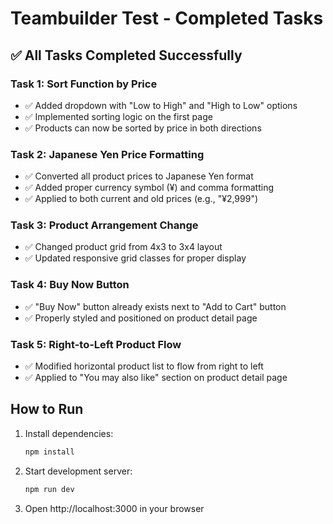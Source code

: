 # Teambuilder Test - Completed Tasks

## ✅ All Tasks Completed Successfully

### Task 1: Sort Function by Price
- ✅ Added dropdown with "Low to High" and "High to Low" options
- ✅ Implemented sorting logic on the first page
- ✅ Products can now be sorted by price in both directions

### Task 2: Japanese Yen Price Formatting
- ✅ Converted all product prices to Japanese Yen format
- ✅ Added proper currency symbol (¥) and comma formatting
- ✅ Applied to both current and old prices (e.g., "¥2,999")

### Task 3: Product Arrangement Change
- ✅ Changed product grid from 4x3 to 3x4 layout
- ✅ Updated responsive grid classes for proper display

### Task 4: Buy Now Button
- ✅ "Buy Now" button already exists next to "Add to Cart" button
- ✅ Properly styled and positioned on product detail page

### Task 5: Right-to-Left Product Flow
- ✅ Modified horizontal product list to flow from right to left
- ✅ Applied to "You may also like" section on product detail page

## How to Run

1. Install dependencies:
   ```bash
   npm install
   ```

2. Start development server:
   ```bash
   npm run dev
   ```

3. Open http://localhost:3000 in your browser

